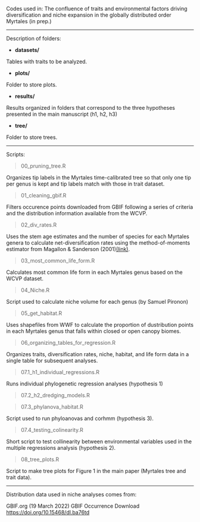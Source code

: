 Codes used in: The confluence of traits and environmental factors driving diversification and niche expansion in the globally distributed order Myrtales (in prep.)

----
Description of folders: 
 
- **datasets/** 

Tables with traits to be analyzed. 

- **plots/** 

Folder to store plots. 

- **results/** 

Results organized in folders that correspond to the three hypotheses presented in the main manuscript (h1, h2, h3)

- **tree/** 

Folder to store trees.  

----
Scripts:

> 00_pruning_tree.R

Organizes tip labels in the Myrtales time-calibrated tree so that only one tip per genus is kept and tip labels match with those in trait dataset.

> 01_cleaning_gbif.R 

Filters occurence points downloaded from GBIF following a series of criteria and the distribution information available from the WCVP.

> 02_div_rates.R

Uses the stem age estimates and the number of species for each Myrtales genera to calculate net-diversification rates using the method-of-moments estimator from Magallon & Sanderson (2001)[(link)](https://onlinelibrary.wiley.com/doi/abs/10.1111/j.0014-3820.2001.tb00826.x).

> 03_most_common_life_form.R 

Calculates most common life form in each Myrtales genus based on the WCVP dataset.

> 04_Niche.R 

Script used to calculate niche volume for each genus (by Samuel Pironon)

> 05_get_habitat.R 

Uses shapefiles from WWF to calculate the proportion of dustribution points in each Myrtales genus that falls within closed or open canopy biomes.

> 06_organizing_tables_for_regression.R 

Organizes traits, diversification rates, niche, habitat, and life form data in a single table for subsequent analyses.

> 07.1_h1_individual_regressions.R 

Runs individual phylogenetic regression analyses (hypothesis 1)

> 07.2_h2_dredging_models.R 



> 07.3_phylanova_habitat.R 

Script used to run phyloanovas and corhmm (hypothesis 3).

> 07.4_testing_colinearity.R 

Short script to test collinearity between environmental variables used in the multiple regressions analysis (hypothesis 2).

> 08_tree_plots.R 

Script to make tree plots for Figure 1 in the main paper (Myrtales tree and trait data).


----
Distribution data used in niche analyses comes from:

GBIF.org (19 March 2022) GBIF Occurrence Download https://doi.org/10.15468/dl.ba76td
